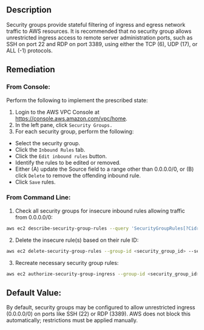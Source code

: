 ## Description

Security groups provide stateful filtering of ingress and egress network traffic to AWS resources. It is recommended that no security group allows unrestricted ingress access to remote server administration ports, such as SSH on port 22 and RDP on port 3389, using either the TCP (6), UDP (17), or ALL (-1) protocols.

## Remediation

### From Console:

Perform the following to implement the prescribed state:

1. Login to the AWS VPC Console at https://console.aws.amazon.com/vpc/home.
2. In the left pane, click `Security Groups.`
3. For each security group, perform the following:
- Select the security group.
- Click the `Inbound Rules` tab.
- Click the `Edit inbound rules` button.
- Identify the rules to be edited or removed.
- Either (A) update the Source field to a range other than 0.0.0.0/0, or (B) click `Delete` to remove the offending inbound rule.
- Click `Save` rules.

### From Command Line:

1. Check all security groups for insecure inbound rules allowing traffic from
0.0.0.0/0:

```bash
aws ec2 describe-security-group-rules --query 'SecurityGroupRules[?CidrIpv4 == "0.0.0.0/0" && IsEgress == `false`]' --output json
```

2. Delete the insecure rule(s) based on their rule ID:

```bash
aws ec2 delete-security-group-rules --group-id <security_group_id> --security-group-rule-ids <rule_id_to_delete>
```

3. Recreate necessary security group rules:

```bash
aws ec2 authorize-security-group-ingress --group-id <security_group_id> --protocol <tcp,udp,icmp or all> --port <port> --cidr <source_cidr>
```

## Default Value:

By default, security groups may be configured to allow unrestricted ingress (0.0.0.0/0) on ports like SSH (22) or RDP (3389). AWS does not block this automatically; restrictions must be applied manually.